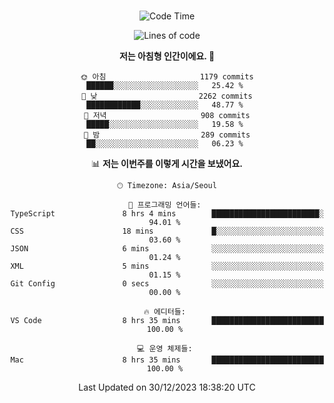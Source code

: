 <div align="center">

<br />

 <!--START_SECTION:waka-->
![Code Time](http://img.shields.io/badge/Code%20Time-1%2C863%20hrs%2044%20mins-blue)

![Lines of code](https://img.shields.io/badge/%EC%A0%80%EB%8A%94%20%EC%97%AC%ED%83%9C%EA%B9%8C%EC%A7%80%20-3.2%20million%20%EC%A4%84%EC%9D%98%20%EC%BD%94%EB%93%9C%EB%A5%BC%20%EC%9E%91%EC%84%B1%ED%96%88%EC%96%B4%EC%9A%94.-blue)

**저는 아침형 인간이에요. 🐤** 

```text
🌞 아침                     1179 commits        ██████░░░░░░░░░░░░░░░░░░░   25.42 % 
🌆 낮　                     2262 commits        ████████████░░░░░░░░░░░░░   48.77 % 
🌃 저녁                     908 commits         █████░░░░░░░░░░░░░░░░░░░░   19.58 % 
🌙 밤　                     289 commits         ██░░░░░░░░░░░░░░░░░░░░░░░   06.23 % 
```


📊 **저는 이번주를 이렇게 시간을 보냈어요.** 

```text
🕑︎ Timezone: Asia/Seoul

💬 프로그래밍 언어들: 
TypeScript               8 hrs 4 mins        ████████████████████████░   94.01 % 
CSS                      18 mins             █░░░░░░░░░░░░░░░░░░░░░░░░   03.60 % 
JSON                     6 mins              ░░░░░░░░░░░░░░░░░░░░░░░░░   01.24 % 
XML                      5 mins              ░░░░░░░░░░░░░░░░░░░░░░░░░   01.15 % 
Git Config               0 secs              ░░░░░░░░░░░░░░░░░░░░░░░░░   00.00 % 

🔥 에디터들: 
VS Code                  8 hrs 35 mins       █████████████████████████   100.00 % 

💻 운영 체제들: 
Mac                      8 hrs 35 mins       █████████████████████████   100.00 % 
```


 Last Updated on 30/12/2023 18:38:20 UTC
<!--END_SECTION:waka-->

</div>
